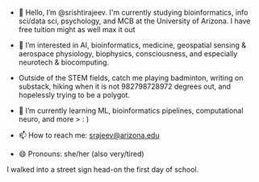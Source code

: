 - 👋 Hello, I’m @srishtirajeev. I'm currently studying bioinformatics, info sci/data sci, psychology, and MCB at the University of Arizona. I have free tuition might as well max it out
- 👀 I’m interested in AI, bioinformatics, medicine, geospatial sensing & aerospace physiology, biophysics, consciousness, and especially neurotech & biocomputing.
- Outside of the STEM fields, catch me playing badminton, writing on substack, hiking when it is not 982798728972 degrees out, and hopelessly trying to be a polygot.
- 🌱 I’m currently learning ML, bioinformatics pipelines, computational neuro, and more > : )

- 📫 How to reach me: srajeev@arizona.edu
- 😄 Pronouns: she/her (also very/tired)

I walked into a street sign head-on the first day of school.





